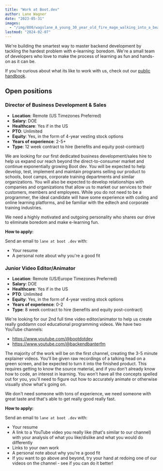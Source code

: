 ```yaml
---
title: "Work at Boot.dev"
author: Lane Wagner
date: "2023-05-31"
images:
  - "/img/800/wagslane_A_young_30_year_old_fire_mage_walking_into_a_beautiful_85f9ac70-080d-4515-8183-d7e649fa4690.png.webp"
lastmod: "2024-02-07"
---
```


We're building the smartest way to master backend development by tackling the hardest problem with e-learning: boredom. We're a small team of developers who love to make the process of learning as fun and hands-on as it can be.

If you're curious about what its like to work with us, check out our [public handbook](/wiki/team-handbook).

## Open positions

### Director of Business Development & Sales

- **Location**: Remote (US Timezones Preferred)
- **Salary**: DOE
- **Healthcare**: Yes if in the US
- **PTO**: Unlimited
- **Equity**: Yes, in the form of 4-year vesting stock options
- **Years of experience**: 2-5+
- **Type**: 12 week contract to hire (benefits and equity post-contract)

We are looking for our first dedicated business development/sales hire to help us expand our reach beyond the direct-to-consumer market and continue exponentially growing Boot dev. You will be expected to help develop, test, implement and maintain programs selling our product to schools, boot camps, corporate training departments and similar organizations. You will also be expected to develop relationships with companies and organizations that allow us to market our services to their customers, members and employees. While you do not need to be a programmer, the ideal candidate will have some experience with coding and online learning platforms, and be familiar with the edtech and corporate training industries.

We need a highly motivated and outgoing personality who shares our drive to eliminate boredom and make e-learning fun.

**How to apply:**

Send an email to `lane at boot .dev` with:

- Your resume
- A personal note about why you're a good fit

### Junior Video Editor/Animator

- **Location**: Remote (US/Europe Timezones Preferred)
- **Salary**: DOE
- **Healthcare**: Yes if in the US
- **PTO**: Unlimited
- **Equity**: Yes, in the form of 4-year vesting stock options
- **Years of experience**: 0-2
- **Type**: 8 week contract to hire (benefits and equity post-contract)

We're looking for our 2nd full time video editor/animator to help us create really goddamn cool educational programming videos. We have two YouTube channels:

- https://www.youtube.com/@bootdotdev
- https://www.youtube.com/@backendbanterfm

The majority of the work will be on the first channel, creating the 3-5 minute explainer videos. You'll be given raw recordings of a talking head on a green screen, and be expected to turn it into the finished product. This requires getting to know the source material, and if you don't already know how to code, an interest in learning. You won't have all the concepts spelled out for you, you'll need to figure out how to accurately animate or otherwise visually show what's going on.

We don't need someone with tons of experience, we need someone with great taste and that's able to get really good really fast.

**How to apply:**

Send an email to `lane at boot .dev` with:

- Your resume
- A link to a YouTube video you really like (that's similar to our channel) with your analysis of what you like/dislike and what you would do differently
- Links to your own work
- A personal note about why you're a good fit
- If you want to go above and beyond, try your hand at redoing one of our videos on the channel - see if you can do it better!
